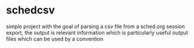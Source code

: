 schedcsv
========

simple project with the goal of parsing a csv file from a sched.org session export, the output is relevant information which is particularly useful output files which can be used by a convention
